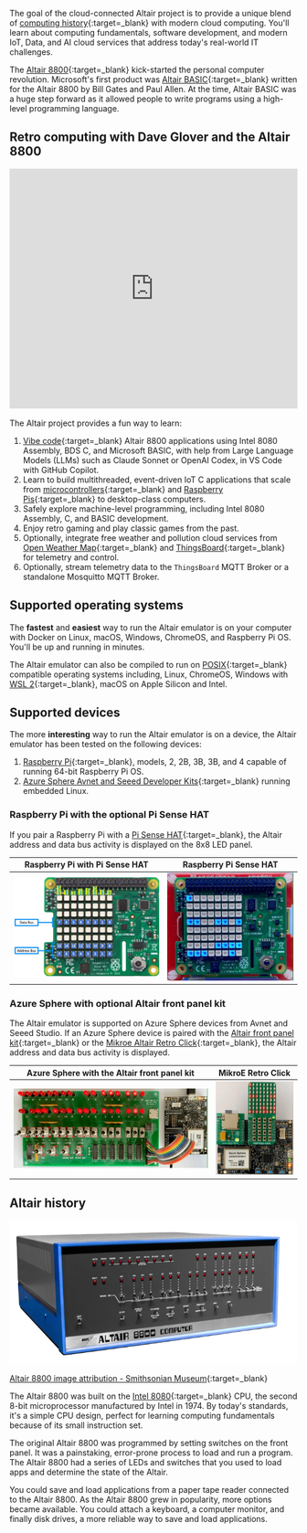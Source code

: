 The goal of the cloud-connected Altair project is to provide a unique blend of [computing history](https://en.wikipedia.org/wiki/Retrocomputing){:target=_blank} with modern cloud computing. You'll learn about computing fundamentals, software development, and modern IoT, Data, and AI cloud services that address today's real-world IT challenges.

The [Altair 8800](https://en.wikipedia.org/wiki/Altair_8800?azure-portal=true){:target=_blank} kick-started the personal computer revolution. Microsoft's first product was [Altair BASIC](https://en.wikipedia.org/wiki/Altair_BASIC?azure-portal=true){:target=_blank} written for the Altair 8800 by Bill Gates and Paul Allen. At the time, Altair BASIC was a huge step forward as it allowed people to write programs using a high-level programming language.

<!-- ## Get started docs

Head to [Get started](/start/Deploy){:target=_blank} to learn how to deploy and run the Altair 8800 emulator. -->

## Retro computing with Dave Glover and the Altair 8800

<iframe width="100%" height="420" src="https://www.youtube.com/embed/fSz5lTaXS0E" title="YouTube video player" frameborder="0" allow="accelerometer; autoplay; clipboard-write; encrypted-media; gyroscope; picture-in-picture" allowfullscreen></iframe>

The Altair project provides a fun way to learn:

1. [Vibe code](https://en.wikipedia.org/wiki/Vibe_coding){:target=_blank} Altair 8800 applications using Intel 8080 Assembly, BDS C, and Microsoft BASIC, with help from Large Language Models (LLMs) such as Claude Sonnet or OpenAI Codex, in VS Code with GitHub Copilot.
2. Learn to build multithreaded, event-driven IoT C applications that scale from [microcontrollers](https://en.wikipedia.org/wiki/Microcontroller){:target=_blank} and [Raspberry Pis](https://en.wikipedia.org/wiki/Raspberry_Pi){:target=_blank} to desktop-class computers.
3. Safely explore machine-level programming, including Intel 8080 Assembly, C, and BASIC development.
4. Enjoy retro gaming and play classic games from the past.
5. Optionally, integrate free weather and pollution cloud services from [Open Weather Map](http://openweathermap.org){:target=_blank} and [ThingsBoard](https://thingsboard.io/){:target=_blank} for telemetry and control.
6. Optionally, stream telemetry data to the `ThingsBoard` MQTT Broker or a standalone Mosquitto MQTT Broker.

## Supported operating systems

The **fastest** and **easiest** way to run the Altair emulator is on your computer with Docker on Linux, macOS, Windows, ChromeOS, and Raspberry Pi OS. You'll be up and running in minutes.

The Altair emulator can also be compiled to run on [POSIX](https://en.wikipedia.org/wiki/POSIX){:target=_blank} compatible operating systems including, Linux, ChromeOS, Windows with [WSL 2](https://docs.microsoft.com/en-us/windows/wsl/install){:target=_blank}, macOS on Apple Silicon and Intel.

## Supported devices

The more **interesting** way to run the Altair emulator is on a device, the Altair emulator has been tested on the following devices:

1. [Raspberry Pi](https://www.raspberrypi.org/){:target=_blank}, models, 2, 2B, 3B, 3B, and 4 capable of running 64-bit Raspberry Pi OS.
2. [Azure Sphere Avnet and Seeed Developer Kits](https://azure.microsoft.com/services/azure-sphere/){:target=_blank} running embedded Linux.

### Raspberry Pi with the optional Pi Sense HAT

If you pair a Raspberry Pi with a [Pi Sense HAT](https://www.raspberrypi.com/products/sense-hat/){:target=_blank}, the Altair address and data bus activity is displayed on the 8x8 LED panel.

| Raspberry Pi with Pi Sense HAT  | Raspberry Pi Sense HAT |
|--|--|
| ![The image shows the address and data bus LEDs](./img/raspberry_pi_sense_hat_map.png) | ![The gif shows the address and data bus LEDs in action](./img/raspberry_pi_sense_hat.gif) |

### Azure Sphere with optional Altair front panel kit

The Altair emulator is supported on Azure Sphere devices from Avnet and Seeed Studio. If an Azure Sphere device is paired with the [Altair front panel kit](https://github.com/AzureSphereCloudEnabledAltair8800/AzureSphereAltair8800.Hardware){:target=_blank} or the [Mikroe Altair Retro Click](https://www.mikroe.com/blog/8800-retro-click){:target=_blank}, the Altair address and data bus activity is displayed.

| Azure Sphere with the Altair front panel kit | MikroE Retro Click |
|--|--|
| ![The gif shows the Altair on Azure Sphere with the Altair front panel](./img/altair_on_sphere.gif) | ![The gif shows the address and data bus LEDs in action](./img/avnet_retro_click.gif) |

## Altair history

![The image shows the Altair 8800](./img/altair-8800-smithsonian-museum.png)

[Altair 8800 image attribution - Smithsonian Museum](https://commons.wikimedia.org/wiki/File:Altair_8800,_Smithsonian_Museum.jpg){:target=_blank}

The Altair 8800 was built on the [Intel 8080](https://en.wikipedia.org/wiki/Intel_8080?azure-portal=true){:target=_blank} CPU, the second 8-bit microprocessor manufactured by Intel in 1974. By today's standards, it's a simple CPU design, perfect for learning computing fundamentals because of its small instruction set.

The original Altair 8800 was programmed by setting switches on the front panel. It was a painstaking, error-prone process to load and run a program. The Altair 8800 had a series of LEDs and switches that you used to load apps and determine the state of the Altair.

You could save and load applications from a paper tape reader connected to the Altair 8800. As the Altair 8800 grew in popularity, more options became available. You could attach a keyboard, a computer monitor, and finally disk drives, a more reliable way to save and load applications.
